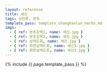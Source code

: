 ```yaml
---
layout: reference
title: 세신
tags: 상한론, 본초
template_pass: template_shanghanlun_herbs.md
imgs:
  - { ref: 본초강목1, name: 세신.jpg }
  - { ref: 본초강목2, name: 세신.jpg }
  - { ref: 삼재도회, name: 세신.jpg }
  - { ref: 화한삼재도회, name: 세신1.jpg }
  - { ref: 화한삼재도회, name: 세신2.jpg }
---
```


{% include {{ page.template_pass }} %}
